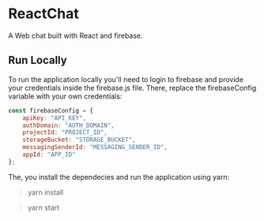 # ReactChat
A Web chat built with React and firebase.

## Run Locally
To run the application locally you'll need to login to firebase and provide your credentials inside the firebase.js file. There, replace the firebaseConfig variable with your own credentials:

```javascript
const firebaseConfig = {
    apiKey: "API_KEY",
    authDomain: "AUTH_DOMAIN",
    projectId: "PROJECT_ID",
    storageBucket: "STORAGE_BUCKET",
    messagingSenderId: "MESSAGING_SENDER_ID",
    appId: "APP_ID"
};
```

The, you install the dependecies and run the application using yarn:
> yarn install

> yarn start
